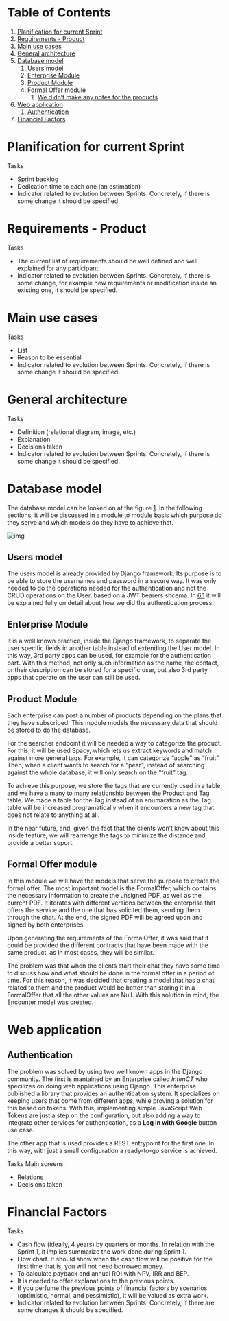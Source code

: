 
# Table of Contents

1.  [Planification for current Sprint](#orge067dbe)
2.  [Requirements - Product](#org53b1ef4)
3.  [Main use cases](#orgdd37f50)
4.  [General architecture](#org1b1e749)
5.  [Database model](#orgee1603c)
    1.  [Users model](#orgb53ba2b)
    2.  [Enterprise Module](#org79e9ed8)
    3.  [Product Module](#orgf4f8584)
    4.  [Formal Offer module](#org7d11f74)
        1.  [We didn&rsquo;t make any notes for the products](#orgb3bd3b7)
6.  [Web application](#orgb83efd8)
    1.  [Authentication](#orgf09fb3a)
7.  [Financial Factors](#org448d13b)

<a id="org039a74e"></a>

# Planification for current Sprint

Tasks

-   Sprint backlog
-   Dedication time to each one (an estimation)
-   Indicator related to evolution between Sprints. Concretely, if there
    is some change it should be specified


<a id="org30e4382"></a>

# Requirements - Product

Tasks

-   The current list of requirements should be well defined and well explained for any participant.
-   Indicator related to evolution between Sprints. Concretely, if there is some change, for example new requirements or modification inside an existing one, it should be specified.


<a id="orgc47d17e"></a>

# Main use cases

Tasks

-   List
-   Reason to be essential
-   Indicator related to evolution between Sprints. Concretely, if there is some change it should be specified.


<a id="org0c10ad2"></a>

# General architecture

Tasks

-   Definition (relational diagram, image, etc.)
-   Explanation
-   Decisions taken
-   Indicator related to evolution between Sprints. Concretely, if there is some change it should be specified.


<a id="org03a016d"></a>

# Database model
The database model can be looked on at the figure [1](img). In the following sections, it will be discussed in a module to module basis which purpose do they serve and which models do they have to achieve that.

![img](img/database-model.png "UML diagram for the database.")


<a id="org71bfb5a"></a>

## Users model

The users model is already provided by Django framework. Its purpose is to be able to store the usernames and password in a secure way. It was only needed to do the operations needed for the authentication and not the CRUD operations on the User, based on a JWT bearers shcema. In [6.1](#org712facd) it will be explained fully on detail about how we did the authentication process.

<a id="org7015789"></a>

## Enterprise Module

It is a well known practice, inside the Django framework, to separate the user specific fields in another table instead of extending the User model. In this way, 3rd party apps can be used, for example for the authentication part. With this method, not only such information as the name, the contact, or their description can be stored for a specific user, but also 3rd party apps that operate on the user can still be used.


<a id="org2e942e4"></a>

## Product Module

Each enterprise can post a number of products depending on the plans that they have subscribed. This module models the necessary data that should be stored to do the database.

For the searcher endpoint it will be needed a way to categorize the product. For this, it will be used Spacy, which lets us extract keywords and match against more general tags. For example, it can categorize &ldquo;apple&rdquo; as &ldquo;fruit&rdquo;. Then, when a client wants to search for a &ldquo;pear&rdquo;, instead of searching against the whole database, it will only search on the &ldquo;fruit&rdquo; tag.

To achieve this purpose, we store the tags that are currently used in a table, and we have a many to many relationship between the Product and Tag table. We made a table for the Tag instead of an enumaration as the Tag table will be increased programatically when it encounters a new tag that does not relate to anything at all.

In the near future, and, given the fact that the clients won&rsquo;t know about this inside feature, we will rearrenge the tags to minimize the distance and provide a better suport.

<a id="orgd5e0a34"></a>

## Formal Offer module

In this module we will have the models that serve the purpose to create the formal offer. The most important model is the FormalOffer, which contains the necessary information to create the unsigned PDF, as well as the current PDF. It iterates with different versions between the enterprise that offers the service and the one that has solicited them, sending them through the chat. At the end, the signed PDF will be agreed upon and signed by both enterprises.

Upon generating the requirements of the FormalOffer, it was said that it could be provided the different contracts that have been made with the same product, as in most cases, they will be similar.

The problem was that when the clients start their chat they have some time to discuss how and what should be done in the formal offer in a period of time. For this reason, it was decided that creating a model that has a chat related to them and the product would be better than storing it in a FormalOffer that all the other values are Null. With this solution in mind, the Encounter model was created.

<a id="orgc6dbfff"></a>
# Web application


<a id="org712facd"></a>

## Authentication
The problem was solved by using two well known apps in the Django community. The first is mantained by an Enterprise called *IntenCT* who specilizes on doing web applications using Django. This enterprise published a library that provides an authentication system. It specializes on keeping users that come from different apps, while proving a solution for this based on tokens. With this, implementing simple JavaScript Web Tokens are just a step on the configuration, but also adding a way to integrate other services for authentication, as a **Log In with Google** button use case.

The other app that is used provides a REST entrypoint for the first one. In this way, with just a small configuration a ready-to-go service is achieved. 


Tasks
  Main screens.

-   Relations
-   Decisions taken


<a id="orga29bc04"></a>

# Financial Factors

Tasks

-   Cash flow (ideally, 4 years) by quarters or months. In relation with the Sprint 1, it implies summarize the work done during Sprint 1.
-   Flow chart. It should show when the cash flow will be positive for the first time that is, you will not need borrowed money.
-   To calculate payback and annual ROI with NPV, IRR and BEP.
-   It is needed to offer explanations to the previous points.
-   If you perfume the previous points of financial factors by scenarios (optimistic, normal, and pessimistic), it will be valued as extra work.
-   Indicator related to evolution between Sprints. Concretely, if there are some changes it should be specified.

